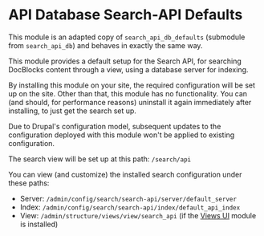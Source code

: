 # API Database Search-API Defaults

This module is an adapted copy of `search_api_db_defaults` (submodule from
`search_api_db`) and behaves in exactly the same way.

This module provides a default setup for the Search API, for searching DocBlocks
content through a view, using a database server for indexing.

By installing this module on your site, the required configuration will be set
up on the site. Other than that, this module has no functionality. You can
(and should, for performance reasons) uninstall it again immediately after
installing, to just get the search set up.

Due to Drupal's configuration model, subsequent updates to the configuration
deployed with this module won't be applied to existing configuration.

The search view will be set up at this path: `/search/api`

You can view (and customize) the installed search configuration under these
paths:

- Server: `/admin/config/search/search-api/server/default_server`
- Index: `/admin/config/search/search-api/index/default_api_index`
- View: `/admin/structure/views/view/search_api` (if the [Views UI] module is
installed)

[Views UI]: https://www.drupal.org/docs/8/core/modules/views-ui
